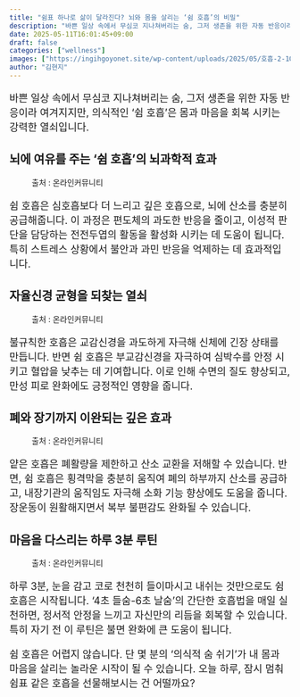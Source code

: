 ```yaml
---
title: "쉼표 하나로 삶이 달라진다? 뇌와 몸을 살리는 ‘쉼 호흡’의 비밀"
description: "바쁜 일상 속에서 무심코 지나쳐버리는 숨, 그저 생존을 위한 자동 반응이라 여겨지지만, 의식적인 ‘쉼 호흡’은 몸과 마음을 회복 시키는 강력한 열쇠입니다."
date: 2025-05-11T16:01:45+09:00
draft: false
categories: ["wellness"]
images: ["https://ingihgoyonet.site/wp-content/uploads/2025/05/호흡-2-1024x681.jpg", "https://ingihgoyonet.site/wp-content/uploads/2025/05/명상-1024x683.jpg", "https://ingihgoyonet.site/wp-content/uploads/2025/05/쉼호흡-1024x684.jpg", "https://ingihgoyonet.site/wp-content/uploads/2025/05/먕싱-1024x683.jpg"]
author: "김현지"
---
```


<p style="font-size:18px">바쁜 일상 속에서 무심코 지나쳐버리는 숨, 그저 생존을 위한 자동 반응이라 여겨지지만, 의식적인 ‘쉼 호흡’은 몸과 마음을 회복 시키는 강력한 열쇠입니다. </p> <h2 >뇌에 여유를 주는 ‘쉼 호흡’의 뇌과학적 효과</h2> <figure ><img src="https://ingihgoyonet.site/wp-content/uploads/2025/05/호흡-2-1024x681.jpg" alt="" /><figcaption >출처 : 온라인커뮤니티</figcaption></figure> <p style="font-size:18px">쉼 호흡은 심호흡보다 더 느리고 깊은 호흡으로, 뇌에 산소를 충분히 공급해줍니다. 이 과정은 편도체의 과도한 반응을 줄이고, 이성적 판단을 담당하는 전전두엽의 활동을 활성화 시키는 데 도움이 됩니다. 특히 스트레스 상황에서 불안과 과민 반응을 억제하는 데 효과적입니다.</p> <h2 >자율신경 균형을 되찾는 열쇠</h2> <figure ><img src="https://ingihgoyonet.site/wp-content/uploads/2025/05/명상-1024x683.jpg" alt="" style="aspect-ratio:16/9;object-fit:cover"/><figcaption >출처 : 온라인커뮤니티</figcaption></figure> <p style="font-size:18px">불규칙한 호흡은 교감신경을 과도하게 자극해 신체에 긴장 상태를 만듭니다. 반면 쉼 호흡은 부교감신경을 자극하여 심박수를 안정 시키고 혈압을 낮추는 데 기여합니다. 이로 인해 수면의 질도 향상되고, 만성 피로 완화에도 긍정적인 영향을 줍니다.</p> <h2 >폐와 장기까지 이완되는 깊은 효과</h2> <figure ><img src="https://ingihgoyonet.site/wp-content/uploads/2025/05/쉼호흡-1024x684.jpg" alt="" style="aspect-ratio:16/9;object-fit:cover"/><figcaption >출처 : 온라인커뮤니티</figcaption></figure> <p style="font-size:18px">얕은 호흡은 폐활량을 제한하고 산소 교환을 저해할 수 있습니다. 반면, 쉼 호흡은 횡격막을 충분히 움직여 폐의 하부까지 산소를 공급하고, 내장기관의 움직임도 자극해 소화 기능 향상에도 도움을 줍니다. 장운동이 원활해지면서 복부 불편감도 완화될 수 있습니다.</p> <h2 >마음을 다스리는 하루 3분 루틴</h2> <figure ><img src="https://ingihgoyonet.site/wp-content/uploads/2025/05/먕싱-1024x683.jpg" alt="" style="aspect-ratio:16/9;object-fit:cover"/><figcaption >출처 : 온라인커뮤니티</figcaption></figure> <p style="font-size:18px">하루 3분, 눈을 감고 코로 천천히 들이마시고 내쉬는 것만으로도 쉼 호흡은 시작됩니다. ‘4초 들숨-6초 날숨’의 간단한 호흡법을 매일 실천하면, 정서적 안정을 느끼고 자신만의 리듬을 회복할 수 있습니다. 특히 자기 전 이 루틴은 불면 완화에 큰 도움이 됩니다.</p> <p style="font-size:18px">쉼 호흡은 어렵지 않습니다. 단 몇 분의 ‘의식적 숨 쉬기’가 내 몸과 마음을 살리는 놀라운 시작이 될 수 있습니다. 오늘 하루, 잠시 멈춰 쉼표 같은 호흡을 선물해보시는 건 어떨까요?</p>